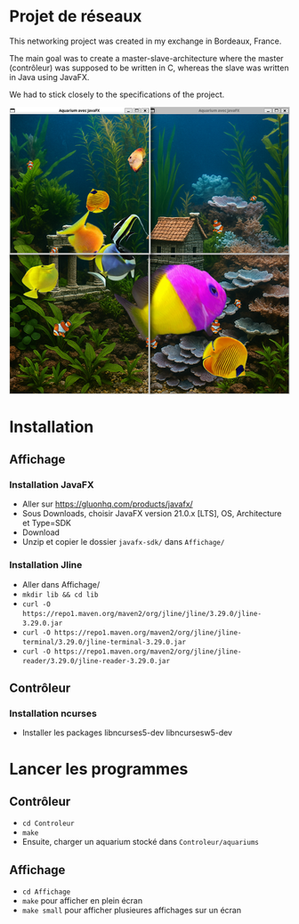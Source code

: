 # Projet de réseaux

This networking project was created in my exchange in Bordeaux, France.

The main goal was to create a master-slave-architecture where the master (contrôleur)
was supposed to be written in C, whereas the slave was written in Java using JavaFX.

We had to stick closely to the specifications of the project.

![make small: four windows on one computer](image.png)

# Installation

## Affichage

### Installation JavaFX

- Aller sur https://gluonhq.com/products/javafx/
- Sous Downloads, choisir JavaFX version 21.0.x [LTS], OS, Architecture et Type=SDK
- Download
- Unzip et copier le dossier `javafx-sdk/` dans `Affichage/`

### Installation Jline

- Aller dans Affichage/
- `mkdir lib && cd lib`
- `curl -O https://repo1.maven.org/maven2/org/jline/jline/3.29.0/jline-3.29.0.jar`
- `curl -O https://repo1.maven.org/maven2/org/jline/jline-terminal/3.29.0/jline-terminal-3.29.0.jar`
- `curl -O https://repo1.maven.org/maven2/org/jline/jline-reader/3.29.0/jline-reader-3.29.0.jar`

## Contrôleur

### Installation ncurses

 - Installer les packages libncurses5-dev libncursesw5-dev


# Lancer les programmes

## Contrôleur

- `cd Controleur`
- `make`
- Ensuite, charger un aquarium stocké dans `Controleur/aquariums`

## Affichage

- `cd Affichage`
- `make` pour afficher en plein écran
- `make small` pour afficher plusieures affichages sur un écran
